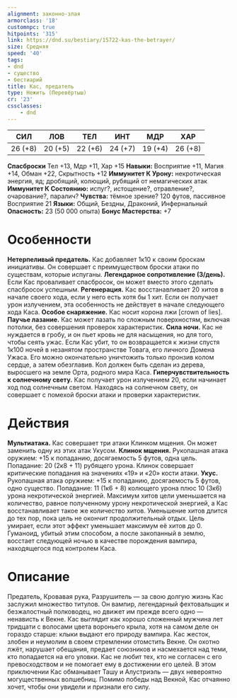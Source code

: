 ```yaml
---
alignment: законно-злая
armorclass: '18'
customnpc: true
hitpoints: '315'
link: https://dnd.su/bestiary/15722-kas-the-betrayer/
size: Средняя
speed: '40'
tags:
- dnd
- существо
- бестиарий
title: Кас, предатель
type: Нежить (Перевёртыш)
cr: '23'
cssclasses:
    - dnd
---
```



| СИЛ | ЛОВ | ТЕЛ | ИНТ | МДР | ХАР |
|---|---|---|---|---|---|
| 26 (+8) | 20 (+5) | 22 (+6) | 24 (+7) | 19 (+4) | 26 (+8) |
**Спасброски** Тел +13, Мдр +11, Хар +15
**Навыки:** Восприятие +11, Магия +14, Обман +22, Скрытность +12
**Иммунитет К Урону:** некротическая энергия, яд; дробящий, колющий, рубящий от немагических атак
**Иммунитет К Состоянию:** испуг?, истощение?, отравление?, очарование?, паралич?
**Чувства:** тёмное зрение? 120 футов, пассивное Восприятие 21
**Языки:** Общий, Бездны, Драконий, Инфернальный
**Опасность:** 23 (50 000 опыта)
**Бонус Мастерства:** +7


# Особенности
**Нетерпеливый предатель.** Кас добавляет 1к10 к своим броскам инициативы. Он совершает с преимуществом броски атаки по существам, которые испуганы.
**Легендарное сопротивление (3/день).** Если Кас проваливает спасбросок, он может вместо этого сделать спасбросок успешным.
**Регенерация.** Кас восстанавливает 20 хитов в начале своего хода, если у него есть хотя бы 1 хит. Если он получает урон излучением, эта особенность не действует в начале следующего хода Каса.
**Особое снаряжение.** Кас носит корона лжи [crown of lies].
**Паучье лазание.** Кас может лазать по сложным поверхностям, включая потолки, без совершения проверок характеристик.
**Сила ночи.** Кас не нуждается в гробу, и он пьет кровь не для насыщения, но для того, чтобы сеять ужас. Если Кас убит, то он возвращается к жизни спустя 1к100 ночей в незанятом пространстве Товага, его личного Домена Ужаса. Его можно окончательно уничтожить только пронзив колом сердце, а затем обезглавив. Кол должен быть сделан из дерева, выросшего на земле Орта, родного мира Каса.
**Гиперчувствительность к солнечному свету.** Кас получает урон излучением 20, если начинает ход под солнечным светом. Находясь на солнечном свету, он совершает с помехой броски атаки и проверки характеристик.


# Действия
**Мультиатака.** Кас совершает три атаки Клинком мщения. Он может заменить одну из этих атак Укусом.
**Клинок мщения.** Рукопашная атака оружием: +15 к попаданию, досягаемость 5 футов, одна цель. Попадание: 20 (2к8 + 11) рубящего урона. Клинок совершает критические попадания на значениях «19» и «20» кости атаки.
**Укус.** Рукопашная атака оружием: +15 к попаданию, досягаемость 5 футов, одно существо. Попадание: 11 (1к6 + 8) колющего урона плюс 10 (3к6) урона некротической энергией. Максимум хитов цели уменьшается на количество, равное полученному урону некротической энергией, а Кас восстанавливает такое же количество хитов. Уменьшение хитов длится до тех пор, пока цель не окончит продолжительный отдых. Цель умирает, если этот эффект уменьшает максимум её хитов до 0. Гуманоид, убитый этим способом, а после закопанный в землю, восстает следующей ночью в качестве порождения вампира, находящегося под контролем Каса.


# Описание
Предатель, Кровавая рука, Разрушитель — за свою долгую жизнь Кас заслужил множество титулов. Он вампир, легендарный фехтовальщик и безжалостный полководец, но движет им прежде всего одно — ненависть к Векне. Кас выглядит как хорошо сложенный мужчина лет тридцати с волосами цвета вороньего крыла, хотя на самом деле он гораздо старше: клыки выдают его природу вампира.   Кас жесток, злобен и неумолим в своем стремлении отомстить Векне. Он охотно лжёт, нарушает обещания, предает союзников и насмехается над теми, кто попадается на его уловки. Кас не любит тех, кто не согласен с его превосходством и не помогает ему в достижении его целей. В этом приключении Кас обманывает Ташу и Алустриэль — двух невероятно могущественных волшебниц. Помимо победы над Векной, Кас отчаянно хочет, чтобы они увидели и признали его силу.